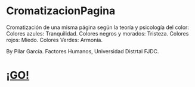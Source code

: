 # CromatizacionPagina
Cromatización de una misma página según la teoría y psicología del color:
Colores azules: Tranquilidad.
Colores negros y morados: Tristeza.
Colores rojos: Miedo.
Colores Verdes: Armonía.

By Pilar García.
Factores Humanos, Universidad Distrtal FJDC.


<h1><a href="https://pilargarcialugo.github.io/CromatizacionPagina/">¡GO!</a></h1>
